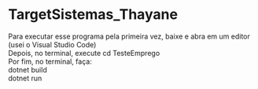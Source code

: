 # TargetSistemas_Thayane

Para executar esse programa pela primeira vez, baixe e abra em um editor (usei o Visual Studio Code)  
Depois, no terminal, execute cd TesteEmprego  
Por fim, no terminal, faça:  
dotnet build  
dotnet run  

